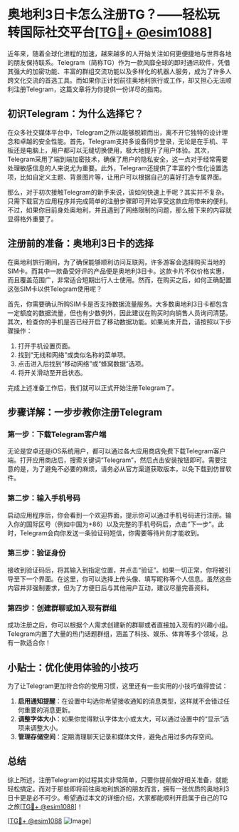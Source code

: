 # 奥地利3日卡怎么注册TG？——轻松玩转国际社交平台[[TG💪+ @esim1088](https://t.me/s/esim1088)]

近年来，随着全球化进程的加速，越来越多的人开始关注如何更便捷地与世界各地的朋友保持联系。Telegram（简称TG）作为一款风靡全球的即时通讯软件，凭借其强大的加密功能、丰富的群组交流功能以及多样化的机器人服务，成为了许多人跨文化交流的首选工具。而如果你正计划前往奥地利旅行或工作，却又担心无法顺利注册Telegram，这篇文章将为你提供一份详尽的指南。

## 初识Telegram：为什么选择它？

在众多社交媒体平台中，Telegram之所以能够脱颖而出，离不开它独特的设计理念和卓越的安全性能。首先，Telegram支持多设备同步登录，无论是在手机、平板还是电脑上，用户都可以无缝切换使用，极大地提升了用户体验。其次，Telegram采用了端到端加密技术，确保了用户的隐私安全，这一点对于经常需要处理敏感信息的人来说尤为重要。此外，Telegram还提供了丰富的个性化设置选项，比如自定义主题、背景图片等，让用户可以根据自己的喜好打造专属界面。

那么，对于初次接触Telegram的新手来说，该如何快速上手呢？其实并不复杂。只需下载官方应用程序并完成简单的注册步骤即可开始享受这款应用带来的便利。不过，如果你目前身处奥地利，并且遇到了网络限制的问题，那么接下来的内容就显得格外重要了。

## 注册前的准备：奥地利3日卡的选择

在奥地利旅行期间，为了确保能够顺利访问互联网，许多游客会选择购买当地的SIM卡。而其中一款备受好评的产品便是奥地利3日卡。这款卡片不仅价格实惠，而且覆盖范围广，非常适合短期出行人士使用。然而，在购买之后，如何正确配置这张SIM卡以供Telegram使用呢？

首先，你需要确认所购SIM卡是否支持数据流量服务。大多数奥地利3日卡都包含一定额度的数据流量，但也有少数例外，因此建议在购买时向销售人员询问清楚。其次，检查你的手机是否已经开启了移动数据功能。如果尚未开启，请按照以下步骤操作：

1. 打开手机设置页面。
2. 找到“无线和网络”或类似名称的菜单项。
3. 点击进入后找到“移动网络”或“蜂窝数据”选项。
4. 将开关滑动至开启状态。

完成上述准备工作后，我们就可以正式开始注册Telegram了。

## 步骤详解：一步步教你注册Telegram

### 第一步：下载Telegram客户端

无论是安卓还是iOS系统用户，都可以通过各大应用商店免费下载Telegram客户端。打开应用商店后，搜索关键词“Telegram”，然后点击安装按钮即可。需要注意的是，为了避免不必要的麻烦，请务必从官方渠道获取版本，以免下载到仿冒软件。

### 第二步：输入手机号码

启动应用程序后，你会看到一个欢迎界面，提示你可以通过手机号码进行注册。输入你的国际区号（例如中国为+86）以及完整的手机号码后，点击“下一步”。此时，Telegram会向你发送一条验证码短信，你需要等待片刻才能收到。

### 第三步：验证身份

接收到验证码后，将其输入到指定位置，并点击“验证”。如果一切正常，你将被引导至下一个界面。在这里，你可以选择上传头像、填写昵称等个人信息。虽然这些内容并非强制要求，但为了方便日后与其他用户互动，建议尽量完善资料。

### 第四步：创建群聊或加入现有群组

成功注册之后，你可以根据个人需求创建新的群聊或者直接加入现有的兴趣小组。Telegram内置了大量的热门话题群组，涵盖了科技、娱乐、体育等多个领域，总有一款适合你！

## 小贴士：优化使用体验的小技巧

为了让Telegram更加符合你的使用习惯，这里还有一些实用的小技巧值得尝试：

1. **启用通知提醒**：在设置中勾选你希望接收通知的消息类型，这样就不会错过任何重要的消息更新。
2. **调整字体大小**：如果你觉得默认字体太小或太大，可以通过设置中的“显示”选项来调整大小。
3. **管理存储空间**：定期清理聊天记录和媒体文件，避免占用过多内存空间。

## 总结

综上所述，注册Telegram的过程其实非常简单，只要你提前做好相关准备，就能轻松搞定。而对于那些即将前往奥地利旅游的朋友而言，拥有一张优质的奥地利3日卡更是必不可少。希望通过本文的详细介绍，大家都能顺利开启属于自己的TG之旅[[TG💪+ @esim1088](https://t.me/s/esim1088)]！

[[TG💪+ @esim1088](https://t.me/s/esim1088) ![Image](https://i.postimg.cc/4NQfJmqS/Snipaste-2025-05-13-00-14-12.png)]